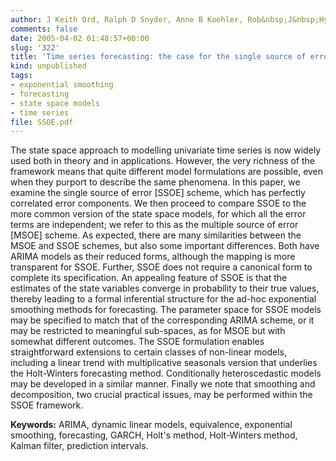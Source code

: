 ```yaml
---
author: J Keith Ord, Ralph D Snyder, Anne B Koehler, Rob&nbsp;J&nbsp;Hyndman, Mark Leeds
comments: false
date: 2005-04-02 01:48:57+00:00
slug: '322'
title: 'Time series forecasting: the case for the single source of error state space approach'
kind: unpublished
tags:
- exponential smoothing
- forecasting
- state space models
- time series
file: SSOE.pdf
---
```



The state space approach to modelling univariate time series is now widely used both in theory and in applications. However, the very richness of the framework means that quite different model formulations are possible, even when they purport to describe the same phenomena. In this paper, we examine the single source of error [SSOE] scheme, which has perfectly correlated error components. We then proceed to compare SSOE to the more common version of the state space models, for which all the error terms are independent; we refer to this as the multiple source of error [MSOE] scheme. As expected, there are many similarities between the MSOE and SSOE schemes, but also some important differences. Both have ARIMA models as their reduced forms, although the mapping is more transparent for SSOE. Further, SSOE does not require a canonical form to complete its specification. An appealing feature of SSOE is that the estimates of the state variables converge in probability to their true values, thereby leading to a formal inferential structure for the ad-hoc exponential smoothing methods for forecasting. The parameter space for SSOE models may be specified to match that of the corresponding ARIMA scheme, or it may be restricted to meaningful sub-spaces, as for MSOE but with somewhat different outcomes. The SSOE formulation enables straightforward extensions to certain classes of non-linear models, including a linear trend with multiplicative seasonals version that underlies the Holt-Winters forecasting method. Conditionally heteroscedastic models may be developed in a similar manner. Finally we note that smoothing and decomposition, two crucial practical issues, may be performed within the SSOE framework.

**Keywords:** ARIMA, dynamic linear models, equivalence, exponential smoothing, forecasting, GARCH, Holt's method, Holt-Winters method, Kalman filter, prediction intervals.


